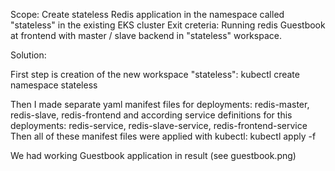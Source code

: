 Scope:
    Create stateless  Redis application in the namespace called "stateless"
    in the existing EKS cluster
Exit creteria:
    Running redis Guestbook at frontend
    with master / slave backend in "stateless" workspace.


Solution:

First step is creation of the new workspace "stateless":
    kubectl create namespace stateless

Then I made separate yaml manifest files for deployments: redis-master, redis-slave, redis-frontend
and according service definitions for this deployments: redis-service, redis-slave-service, redis-frontend-service
Then all of these manifest files were applied with kubectl:
    kubectl apply -f <filename>

We had working Guestbook application in result (see guestbook.png)
